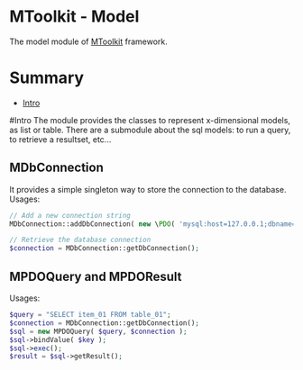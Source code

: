 MToolkit - Model
================
The model module of [MToolkit](https://github.com/mtoolkit/mtoolkit) framework.

# Summary
- [Intro](#intro)

#<a name="intro"></a>Intro
The module provides the classes to represent x-dimensional models, as list or table.
There are a submodule about the sql models: to run a query, to retrieve a resultset, etc...

## MDbConnection
It provides a simple singleton way to store the connection to the database.
Usages:
```php
// Add a new connection string
MDbConnection::addDbConnection( new \PDO( 'mysql:host=127.0.0.1;dbname=test_db', 'root', 'password' ) );

// Retrieve the database connection
$connection = MDbConnection::getDbConnection();
```

## MPDOQuery and MPDOResult
Usages:
```php
$query = "SELECT item_01 FROM table_01";
$connection = MDbConnection::getDbConnection();
$sql = new MPDOQuery( $query, $connection );
$sql->bindValue( $key );
$sql->exec();
$result = $sql->getResult();
```
